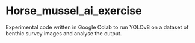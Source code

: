 # Horse_mussel_ai_exercise

Experimental code written in Google Colab to run YOLOv8 on a dataset of benthic survey images and analyse the output.
